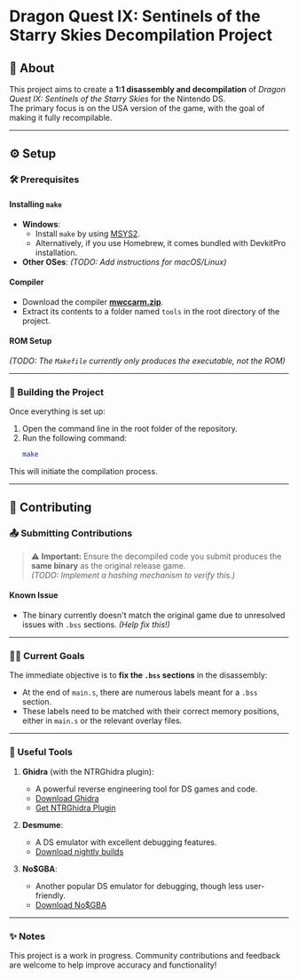 # Dragon Quest IX: Sentinels of the Starry Skies Decompilation Project

## 📖 About
This project aims to create a **1:1 disassembly and decompilation** of *Dragon Quest IX: Sentinels of the Starry Skies* for the Nintendo DS.  
The primary focus is on the USA version of the game, with the goal of making it fully recompilable.

---

## ⚙️ Setup

### 🛠️ Prerequisites
#### Installing `make`
- **Windows**:  
  - Install `make` by using [MSYS2](https://www.msys2.org/).
  - Alternatively, if you use Homebrew, it comes bundled with DevkitPro installation.
- **Other OSes**: *(TODO: Add instructions for macOS/Linux)*

#### Compiler
- Download the compiler [**mwccarm.zip**](http://decomp.aetias.com/files/mwccarm.zip).
- Extract its contents to a folder named `tools` in the root directory of the project.

#### ROM Setup
*(TODO: The `Makefile` currently only produces the executable, not the ROM)*

---

### 🚀 Building the Project
Once everything is set up:
1. Open the command line in the root folder of the repository.
2. Run the following command:
   ```bash
   make
   ```
This will initiate the compilation process.

---

## 🤝 Contributing

### 📤 Submitting Contributions

> ⚠️ **Important:** Ensure the decompiled code you submit produces the **same binary** as the original release game.  
*(TODO: Implement a hashing mechanism to verify this.)*

#### Known Issue
- The binary currently doesn't match the original game due to unresolved issues with `.bss` sections. *(Help fix this!)*

---

### 🧑‍💻 Current Goals
The immediate objective is to **fix the `.bss` sections** in the disassembly:
- At the end of `main.s`, there are numerous labels meant for a `.bss` section.
- These labels need to be matched with their correct memory positions, either in `main.s` or the relevant overlay files.

---

### 🔧 Useful Tools
1. **Ghidra** (with the NTRGhidra plugin):  
   - A powerful reverse engineering tool for DS games and code.  
   - [Download Ghidra](https://github.com/NationalSecurityAgency/ghidra/releases)  
   - [Get NTRGhidra Plugin](https://github.com/pedro-javierf/NTRGhidra/releases)
   
2. **Desmume**:  
   - A DS emulator with excellent debugging features.  
   - [Download nightly builds](https://desmume.org/download/)

3. **No$GBA**:  
   - Another popular DS emulator for debugging, though less user-friendly.  
   - [Download No$GBA](https://problemkaputt.de/gba.htm)

---

### ✨ Notes
This project is a work in progress. Community contributions and feedback are welcome to help improve accuracy and functionality!
